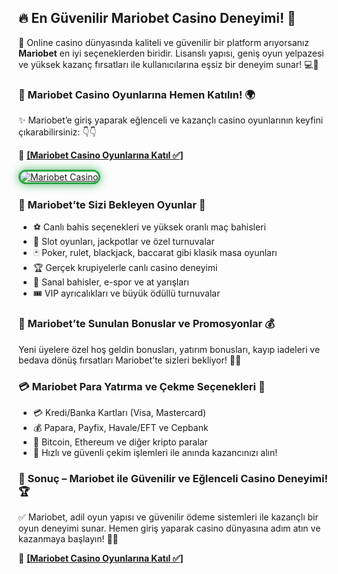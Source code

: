 <h2>🔥 En Güvenilir Mariobet Casino Deneyimi! 🎰</h2>
<p>🎰 Online casino dünyasında kaliteli ve güvenilir bir platform arıyorsanız <strong>Mariobet</strong> en iyi seçeneklerden biridir. Lisanslı yapısı, geniş oyun yelpazesi ve yüksek kazanç fırsatları ile kullanıcılarına eşsiz bir deneyim sunar! 💻🚀</p>

<h3>🔗 Mariobet Casino Oyunlarına Hemen Katılın! 🌍</h3>
<p>✨ Mariobet’e giriş yaparak eğlenceli ve kazançlı casino oyunlarının keyfini çıkarabilirsiniz: 👇👇</p>
<p>🔗 <a href="http://www.redly.vip/3A5tsFl" target="_blank"><strong>[Mariobet Casino Oyunlarına Katıl ✅]</strong></a></p>

<a href="http://www.redly.vip/3A5tsFl" title="Mariobet Casino"> 
<img src="https://i.ibb.co/BtMhhf6/g-venligiris.jpg" alt="Mariobet Casino" style="max-width: 100%; border: 3px solid #28a745; border-radius: 15px; box-shadow: 0px 0px 15px rgba(40, 167, 69, 0.8);"> 
</a>

<h3>🎲 Mariobet’te Sizi Bekleyen Oyunlar 🎯</h3>
<ul>
<li>⚽ Canlı bahis seçenekleri ve yüksek oranlı maç bahisleri</li>
<li>🎰 Slot oyunları, jackpotlar ve özel turnuvalar</li>
<li>🃏 Poker, rulet, blackjack, baccarat gibi klasik masa oyunları</li>
<li>🏆 Gerçek krupiyelerle canlı casino deneyimi</li>
<li>🐎 Sanal bahisler, e-spor ve at yarışları</li>
<li>🎟️ VIP ayrıcalıkları ve büyük ödüllü turnuvalar</li>
</ul>

<h3>🎁 Mariobet’te Sunulan Bonuslar ve Promosyonlar 💰</h3>
<p>Yeni üyelere özel hoş geldin bonusları, yatırım bonusları, kayıp iadeleri ve bedava dönüş fırsatları Mariobet’te sizleri bekliyor! 🚀🎉</p>

<h3>💳 Mariobet Para Yatırma ve Çekme Seçenekleri 💸</h3>
<ul>
<li>💳 Kredi/Banka Kartları (Visa, Mastercard)</li>
<li>💰 Papara, Payfix, Havale/EFT ve Cepbank</li>
<li>📲 Bitcoin, Ethereum ve diğer kripto paralar</li>
<li>🔄 Hızlı ve güvenli çekim işlemleri ile anında kazancınızı alın!</li>
</ul>

<h3>🎯 Sonuç – Mariobet ile Güvenilir ve Eğlenceli Casino Deneyimi! 🏆</h3>
<p>✅ Mariobet, adil oyun yapısı ve güvenilir ödeme sistemleri ile kazançlı bir oyun deneyimi sunar. Hemen giriş yaparak casino dünyasına adım atın ve kazanmaya başlayın! 🎉🔥</p>

<p>🔗 <a href="http://www.redly.vip/3A5tsFl" target="_blank"><strong>[Mariobet Casino Oyunlarına Katıl ✅]</strong></a></p>

